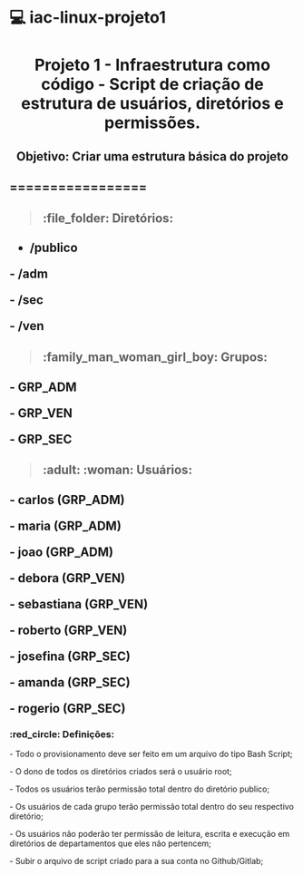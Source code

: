 # :computer: iac-linux-projeto1
<h1 align="center">Projeto 1 - Infraestrutura como código - Script de criação de estrutura de usuários, diretórios e permissões.</h1>

<h2 align="center">Objetivo: Criar uma estrutura básica do projeto<h2>

=================

> <h4>:file_folder: Diretórios:</h4>

- /publico
<p>- /adm</p>
<p>- /sec</p>
<p>- /ven</p>

> <h4>:family_man_woman_girl_boy: Grupos:</h4>
<p>- GRP_ADM</p>
<p>- GRP_VEN</p>
<p>- GRP_SEC</p>

> <h4>:adult: :woman: Usuários:</h4>
<p>- carlos (GRP_ADM)</p>
<p>- maria (GRP_ADM)</p>
<p>- joao (GRP_ADM)</p>

<p>- debora (GRP_VEN)</p>
<p>- sebastiana (GRP_VEN)</p>
<p>- roberto (GRP_VEN)</p>

<p>- josefina (GRP_SEC)</p>
<p>- amanda (GRP_SEC)</p>
<p>- rogerio (GRP_SEC)</p>

<h3>:red_circle: Definições:</h3>

<p>- Todo o provisionamento deve ser feito em um arquivo do tipo Bash Script;</p>
<p>- O dono de todos os diretórios criados será o usuário root;</p>
<p>- Todos os usuários terão permissão total dentro do diretório publico;</p>
<p>- Os usuários de cada grupo terão permissão total dentro do seu respectivo diretório;</p>
<p>- Os usuários não poderão ter permissão de leitura, escrita e execução em diretórios de departamentos que eles não pertencem;</p>
<p>- Subir o arquivo de script criado para a sua conta no Github/Gitlab;</p>
